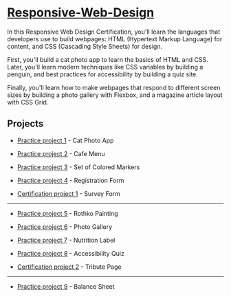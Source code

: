 # [Responsive-Web-Design](https://www.freecodecamp.org/learn/2022/responsive-web-design)

In this Responsive Web Design Certification, you'll learn the languages that developers use to build webpages: HTML (Hypertext Markup Language) for content, and CSS (Cascading Style Sheets) for design.

First, you'll build a cat photo app to learn the basics of HTML and CSS. Later, you'll learn modern techniques like CSS variables by building a penguin, and best practices for accessibility by building a quiz site.

Finally, you'll learn how to make webpages that respond to different screen sizes by building a photo gallery with Flexbox, and a magazine article layout with CSS Grid.

Projects
---  
- [Practice project 1](CatPhotoApp) - Cat Photo App

- [Practice project 2](CafeMenu) - Cafe Menu

- [Practice project 3](ColoredMarkers) - Set of Colored Markers

- [Practice project 4](RegistrationForm) - Registration Form

- [Certification project 1](Survey_Form) - Survey Form

---
- [Practice project 5](RothkoPainting) - Rothko Painting

- [Practice project 6](PhotoGallery) - Photo Gallery

- [Practice project 7](NutritionLabel) - Nutrition Label

- [Practice project 8](AccessibilityQuiz) - Accessibility Quiz

- [Certification project 2](TributePage) - Tribute Page

---
- [Practice project 9](BalanceSheet) - Balance Sheet

